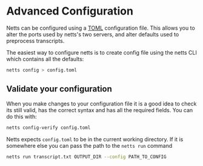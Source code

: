 # Advanced Configuration

Netts can be configured using a [TOML](https://toml.io/en/) configuration file. This allows you to alter the ports used by netts's two servers, and  alter defaults used to preprocess transcripts.

The easiest way to configure netts is to create config file using the netts CLI which contains all the defaults:

```bash
netts config > config.toml
```

## Validate your configuration

When you make changes to your configuration file it is a good idea to check its still valid, has the correct syntax and has all the required fields. You can do this with:

```bash
netts config-verify config.toml
```

Netts expects `config.toml` to be in the current working directory. If it is somewhere else you can pass the path to the `netts run` command

```bash
netts run transcript.txt OUTPUT_DIR --config PATH_TO_CONFIG
```
